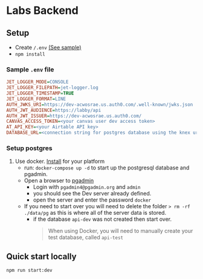 # Labs Backend

## Setup

- Create `/.env` [(See sample)](#sample_env)
- `npm install`

### Sample `.env` file <a name="sample_env"></a>

```ini
JET_LOGGER_MODE=CONSOLE
JET_LOGGER_FILEPATH=jet-logger.log
JET_LOGGER_TIMESTAMP=TRUE
JET_LOGGER_FORMAT=LINE
AUTH_JWKS_URI=https://dev-acwosrae.us.auth0.com/.well-known/jwks.json
AUTH_JWT_AUDIENCE=https://labby/api
AUTH_JWT_ISSUER=https://dev-acwosrae.us.auth0.com/
CANVAS_ACCESS_TOKEN=<your canvas user dev access token>
AT_API_KEY=<your Airtable API key>
DATABASE_URL=<connection string for postgres database using the knex url format>
```

### Setup postgres

1. Use docker. [Install](https://docs.docker.com/get-docker/) for your platform
   - run: `docker-compose up -d` to start up the postgresql database and pgadmin.
   - Open a browser to [pgadmin](http://localhost:5050/) 
     - Login with `pgadmin4@pgadmin.org` and `admin`
     - you should see the Dev server already defined.
     - open the server and enter the password `docker`
   - If you need to start over you will need to delete the folder `> rm -rf ./data/pg` as this is where all of the server data is stored.
     - if the database `api-dev` was not created then start over.
       > When using Docker, you will need to manually create your test database, called `api-test`

## Quick start locally

`npm run start:dev`
